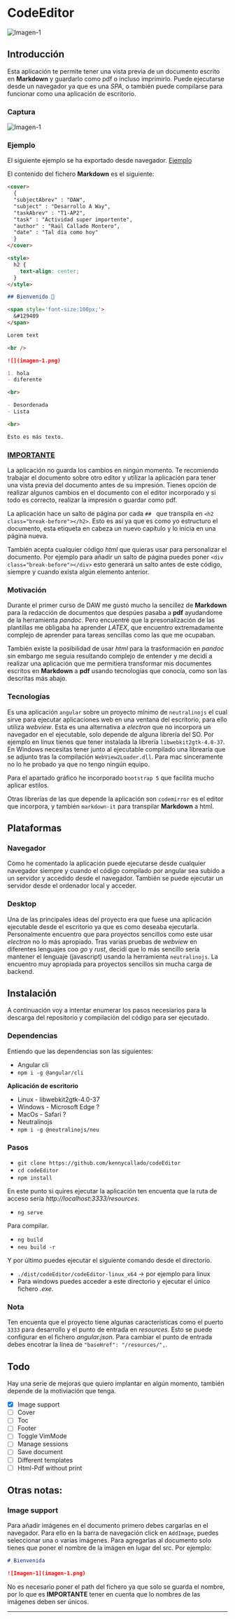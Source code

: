 # CodeEditor

![Imagen-1](./screenshot.png)

## Introducción

Esta aplicación te permite tener una vista previa de un documento escrito en **Markdown** y guardarlo como pdf o incluso
imprimirlo. Puede ejecutarse desde un navegador ya que es una _SPA_, o también puede compilarse para funcionar como una
aplicación de escritorio.

### Captura

![Imagen-1](./screenshot.png)

### Ejemplo

El siguiente ejemplo se ha exportado desde navegador. [Ejemplo](./ejemplo/ejemplo-salida.pdf)

El contenido del fichero **Markdown** es el siguiente:

``` markdown
<cover>
  {
  "subjectAbrev" : "DAW",
  "subject" : "Desarrollo A Way",
  "taskAbrev" : "T1-AP2",
  "task" : "Actividad super importente",
  "author" : "Raúl Callado Montero",
  "date" : "Tal día como hoy"
  }
</cover>

<style>
  h2 {
    text-align: center;
  }
</style>

## Bienvenido 👋

<span style='font-size:100px;'>
  &#129409
</span>

Lorem text

<br />

![](imagen-1.png)

1. hola
- diferente

<br>

- Desordenada
- Lista

<br>

Esto es más texto.
```

### <u>IMPORTANTE</u>

La aplicación no guarda los cambios en ningún momento. Te recomiendo trabajar el documento sobre otro editor y utilizar
la aplicación para tener una vista previa del documento antes de su impresión. Tienes opción de realizar algunos cambios
en el documento con el editor incorporado y si todo es correcto, realizar la impresión o guardar como pdf.

La aplicación hace un salto de página por cada `## ` que transpila en `<h2 class="break-before"></h2>`. Esto es así ya
que es como yo estructuro el documento, esta etiqueta en cabeza un nuevo capítulo y lo inicia en una página nueva.

También acepta cualquier código _html_ que quieras usar para personalizar el documento. Por ejemplo para añadir un salto
de página puedes poner `<div class="break-before"></div>` esto generará un salto antes de este código, siempre y cuando
exista algún elemento anterior.

### Motivación

Durante el primer curso de DAW me gustó mucho la sencillez de **Markdown** para la redacción de documentos que despúes
pasaba a **pdf** ayudandome de la herramienta _pandoc_. Pero encuentré que la presonalización de las plantillas me
obligaba ha aprender _LATEX_, que encuentro extremadamente complejo de aprender para tareas sencillas como las que me
ocupaban.

También existe la posibilidad de usar _html_ para la trasformación en _pandoc_ sin embargo me seguia resultando complejo
de entender y me decidí a realizar una aplicación que me permitiera transformar mis documentes escritos en **Markdown**
a **pdf** usando tecnologías que conocía, como son las descritas más abajo.

### Tecnologías

Es una aplicación `angular` sobre un proyecto mínimo de `neutralinojs` el cual sirve para ejecutar aplicaciones web en
una ventana del escritorio, para ello utiliza _webview_. Esta es una alternativa a _electron_ que no incorpora un
navegador en el ejecutable, solo depende de alguna librería del SO. Por ejemplo en linux tienes que tener instalada la
librería `libwebkit2gtk-4.0-37`. En Windows necesitas tener junto al ejecutable compilado una librearía que se adjunto
tras la compilación `WebView2Loader.dll`. Para mac sinceramente no lo he probado ya que no tengo ningún equipo.

Para el apartado gráfico he incorporado `bootstrap 5` que facilita mucho aplicar estilos.

Otras librerías de las que depende la aplicación son `codemirror` es el editor que incorpora, y también `markdown-it`
para transpilar **Markdown** a html.

## Plataformas

### Navegador

Como he comentado la aplicación puede ejecutarse desde cualquier navegador siempre y cuando el código compilado por
angular sea subido a un servidor y accedido desde el navegador. También se puede ejecutar un servidor desde el ordenador
local y acceder.

### Desktop

Una de las principales ideas del proyecto era que fuese una aplicación ejecutable desde el escritorio ya que es como
deseaba ejecutarla. Personalmente encuentro que para proyectos sencillos como este usar _electron_ no lo más apropiado.
Tras varias pruebas de _webview_ en diferentes lenguajes coo _go_ y _rust_, decidí que lo más sencillo sería mantener el
lenguaje (javascript) usando la herramienta `neutralinojs`. La encuentro muy apropiada para proyectos sencillos sin
mucha carga de backend.

## Instalación

A continuación voy a intentar enumerar los pasos necesiarios para la descarga del repositorio y compilación del código
para ser ejecutado.

### Dependencias

Entiendo que las dependencias son las siguientes:

- Angular cli
- `npm i -g @angular/cli`

**Aplicación de escritorio**
- Linux - libwebkit2gtk-4.0-37
- Windows - Microsoft Edge ?
- MacOs - Safari ?
- Neutralinojs
- `npm i -g @neutralinojs/neu`

### Pasos

- `git clone https://github.com/kennycallado/codeEditor`
- `cd codeEditor`
- `npm install`

En este punto si quires ejecutar la aplicación ten encuenta que la ruta de acceso sería
_http://localhost:3333/resources_.
- `ng serve`

Para compilar.
- `ng build`
- `neu build -r`

Y por último puedes ejecutar el siguiente comando desde el directorio.
- `./dist/codeEditor/codeEditor-linux_x64` -> por ejemplo para linux
- Para windows puedes acceder a este directorio y ejecutar el único fichero _.exe_.


### Nota

Ten encuenta que el proyecto tiene algunas características como el puerto `3333` para desarrollo y el punto de entrada
en _resources_. Esto se puede configurar en el fichero _angular.json_. Para cambiar el punto de entrada debes encotrar
la línea de `"baseHref": "/resources/",`.

## Todo

Hay una serie de mejoras que quiero implantar en algún momento, también depende de la motiviación que tenga.

- [x] Image support
- [ ] Cover
- [ ] Toc
- [ ] Footer
- [ ] Toggle VimMode
- [ ] Manage sessions
- [ ] Save document
- [ ] Different templates
- [ ] Html-Pdf without print

## Otras notas:

### Image support

Para añadir imágenes en el documento primero debes cargarlas en el navegador. Para ello en la barra de navegación click
en `AddImage`, puedes seleccionar una o varias imágenes. Para agregarlas al documento solo tienes que poner el nombre de
la imágen en lugar del src. Por ejemplo:

``` markdown
# Bienvenida

![Imagen-1](imagen-1.png)
```

No es necesario poner el path del fichero ya que solo se guarda el nombre, por lo que es **IMPORTANTE** tener en cuenta
que lo nombres de las imágenes deben ser únicos.

---
